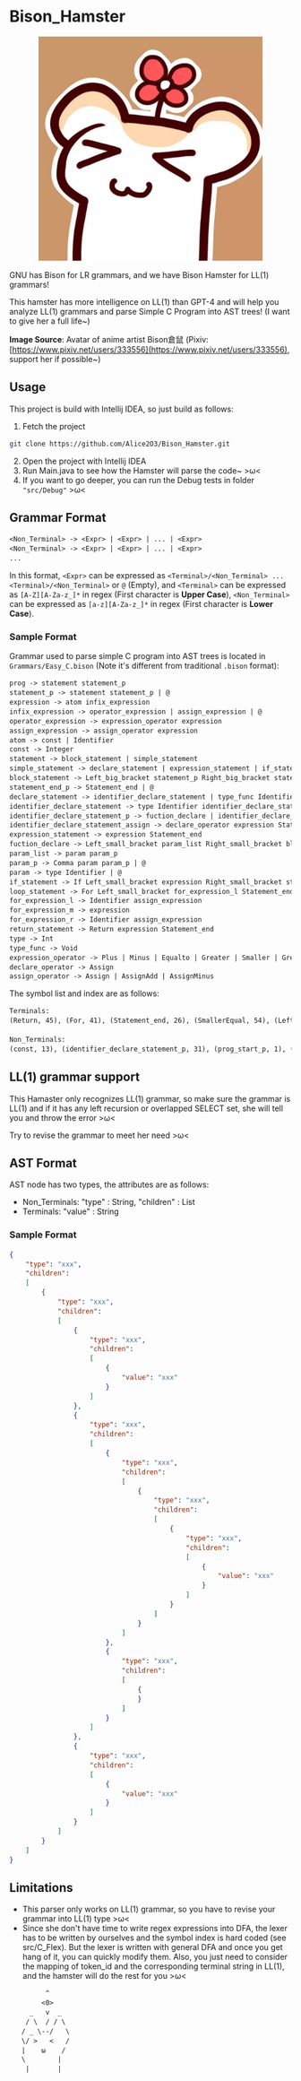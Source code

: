 # Bison_Hamster

<div align=center>
    <img src="img/Bison_Hamster_Avatar.jpeg" width = "400" height = "400">
</div>

GNU has Bison for LR grammars, and we have Bison Hamster for LL(1) grammars!

This hamster has more intelligence on LL(1) than GPT-4 and will help you analyze LL(1) grammars and parse Simple C Program into AST trees! (I want to give her a full life~)

**Image Source**: Avatar of anime artist 
Bison倉鼠 (Pixiv: [https://www.pixiv.net/users/333556](https://www.pixiv.net/users/333556), support her if possible~)

## Usage

This project is build with Intellij IDEA, so just build as follows:

1. Fetch the project

```bash
git clone https://github.com/Alice2O3/Bison_Hamster.git
```

2. Open the project with Intellij IDEA
3. Run Main.java to see how the Hamster will parse the code~ >ω<
4. If you want to go deeper, you can run the Debug tests in folder `"src/Debug"` >ω<

## Grammar Format

```txt
<Non_Terminal> -> <Expr> | <Expr> | ... | <Expr>
<Non_Terminal> -> <Expr> | <Expr> | ... | <Expr>
...
```

In this format, `<Expr>` can be expressed as `<Terminal>/<Non_Terminal> ... <Terminal>/<Non_Terminal>` or `@` (Empty), and `<Terminal>` can be expressed as `[A-Z][A-Za-z_]*` in regex (First character is **Upper Case**), `<Non_Terminal>` can be expressed as `[a-z][A-Za-z_]*` in regex (First character is **Lower Case**).

### Sample Format

Grammar used to parse simple C program into AST trees is located in `Grammars/Easy_C.bison` (Note it's different from traditional `.bison` format):

```txt
prog -> statement statement_p
statement_p -> statement statement_p | @
expression -> atom infix_expression
infix_expression -> operator_expression | assign_expression | @
operator_expression -> expression_operator expression
assign_expression -> assign_operator expression
atom -> const | Identifier
const -> Integer
statement -> block_statement | simple_statement
simple_statement -> declare_statement | expression_statement | if_statement | loop_statement | return_statement
block_statement -> Left_big_bracket statement_p Right_big_bracket statement_end_p
statement_end_p -> Statement_end | @
declare_statement -> identifier_declare_statement | type_func Identifier fuction_declare
identifier_declare_statement -> type Identifier identifier_declare_statement_p
identifier_declare_statement_p -> fuction_declare | identifier_declare_statement_assign | Statement_end
identifier_declare_statement_assign -> declare_operator expression Statement_end
expression_statement -> expression Statement_end
fuction_declare -> Left_small_bracket param_list Right_small_bracket block_statement
param_list -> param param_p
param_p -> Comma param param_p | @
param -> type Identifier | @
if_statement -> If Left_small_bracket expression Right_small_bracket statement
loop_statement -> For Left_small_bracket for_expression_l Statement_end for_expression_m Statement_end for_expression_r Right_small_bracket statement
for_expression_l -> Identifier assign_expression
for_expression_m -> expression
for_expression_r -> Identifier assign_expression
return_statement -> Return expression Statement_end
type -> Int
type_func -> Void
expression_operator -> Plus | Minus | Equalto | Greater | Smaller | GreaterEqual | SmallerEqual
declare_operator -> Assign
assign_operator -> Assign | AssignAdd | AssignMinus
```

The symbol list and index are as follows:

```txt
Terminals:
(Return, 45), (For, 41), (Statement_end, 26), (SmallerEqual, 54), (Left_big_bracket, 23), (AssignMinus, 57), (AssignAdd, 56), (Int, 46), (Equalto, 50), (Integer, 15), (Comma, 39), (GreaterEqual, 53), (Right_small_bracket, 36), (Identifier, 14), (Left_small_bracket, 34), (Right_big_bracket, 24), (Greater, 51), (Assign, 55), (Smaller, 52), (Void, 47), (Plus, 48), (EOF, 2), (If, 40), (Minus, 49)

Non_Terminals:
(const, 13), (identifier_declare_statement_p, 31), (prog_start_p, 1), (operator_expression, 9), (type_func, 28), (for_expression_r, 44), (simple_statement, 17), (param_p, 38), (type, 30), (fuction_declare, 29), (param, 37), (statement, 4), (statement_end_p, 25), (block_statement, 16), (declare_statement, 18), (identifier_declare_statement, 27), (declare_operator, 33), (return_statement, 22), (expression, 6), (expression_statement, 19), (assign_operator, 12), (identifier_declare_statement_assign, 32), (prog, 0), (param_list, 35), (infix_expression, 8), (statement_p, 5), (expression_operator, 11), (if_statement, 20), (loop_statement, 21), (assign_expression, 10), (for_expression_m, 43), (prog_start, 3), (atom, 7), (for_expression_l, 42)
```

## LL(1) grammar support

This Hamaster only recognizes LL(1) grammar, so make sure the grammar is LL(1) and if it has any left recursion or overlapped SELECT set, she will tell you and throw the error >ω<

Try to revise the grammar to meet her need >ω<

## AST Format

AST node has two types, the attributes are as follows:

- Non_Terminals: "type" : String, "children" : List
- Terminals: "value" : String

### Sample Format

```json
{
    "type": "xxx",
    "children":
    [
        {
            "type": "xxx",
            "children":
            [
                {
                    "type": "xxx",
                    "children":
                    [
                        {
                            "value": "xxx"
                        }
                    ]
                },
                {
                    "type": "xxx",
                    "children":
                    [
                        {
                            "type": "xxx",
                            "children":
                            [
                                {
                                    "type": "xxx",
                                    "children":
                                    [
                                        {
                                            "type": "xxx",
                                            "children":
                                            [
                                                {
                                                    "value": "xxx"
                                                }
                                            ]
                                        }
                                    ]
                                }
                            ]
                        },
                        {
                            "type": "xxx",
                            "children":
                            [
                                {
                                }
                            ]
                        }
                    ]
                },
                {
                    "type": "xxx",
                    "children":
                    [
                        {
                            "value": "xxx"
                        }
                    ]
                }
            ]
        }
    ]
}
```

## Limitations

- This parser only works on LL(1) grammar, so you have to revise your grammar into LL(1) type >ω<
- Since she don't have time to write regex expressions into DFA, the lexer has to be written by ourselves and the symbol index is hard coded (see src/C_Flex). But the lexer is written with general DFA and once you get hang of it, you can quickly modify them. Also, you just need to consider the mapping of token_id and the corresponding terminal string in LL(1), and the hamster will do the rest for you >ω<

```txt
         ^      
        <0>     
     _   v  _   
    / \  / / \  
   / _ \--/   \ 
   \/ >   <   / 
   |    ω    /  
   \        |   
    |       |   
```
